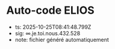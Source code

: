 # Auto-code ELIOS
- ts: 2025-10-25T08:41:48.799Z
- sig: ∞.je.toi.nous.432.528
- note: fichier généré automatiquement